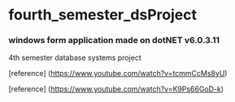 # fourth_semester_dsProject
### windows form application made on dotNET v6.0.3.11
4th semester database systems project

[reference] (https://www.youtube.com/watch?v=tcmmCcMs8yU)

[reference] (https://www.youtube.com/watch?v=K9Ps66GoD-k)
